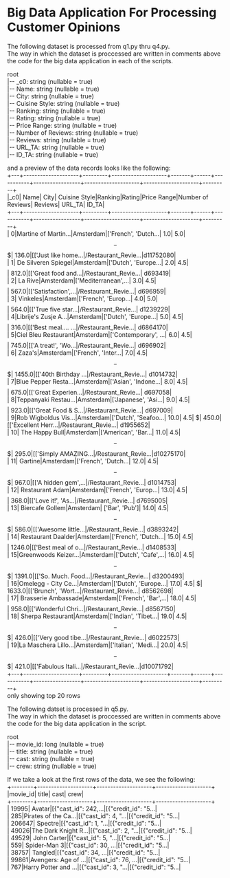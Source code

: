 ﻿# Big Data Application For Processing Customer Opinions
 
The following dataset is processed from q1.py thru q4.py.  
The way in which the dataset is proccessed are written in comments above the code for the big data application in each of the scripts.

root  
|-- _c0: string (nullable = true)  
|-- Name: string (nullable = true)  
|-- City: string (nullable = true)  
|-- Cuisine Style: string (nullable = true)  
|-- Ranking: string (nullable = true)  
|-- Rating: string (nullable = true)  
|-- Price Range: string (nullable = true)  
|-- Number of Reviews: string (nullable = true)  
|-- Reviews: string (nullable = true)  
|-- URL_TA: string (nullable = true)  
|-- ID_TA: string (nullable = true)  
  
and a preview of the data records looks like the following:  
+---+--------------------+---------+--------------------+-------+------+-----------+-----------------+--------------------+--------------------+---------+  
|_c0| Name| City| Cuisine Style|Ranking|Rating|Price Range|Number of Reviews| Reviews| URL_TA| ID_TA|  
+---+--------------------+---------+--------------------+-------+------+-----------+-----------------+--------------------+--------------------+---------+  
| 0|Martine of Martin...|Amsterdam|['French', 'Dutch...| 1.0| 5.0| $$ - $$$| 136.0|[['Just like home...|/Restaurant_Revie...|d11752080|  
| 1| De Silveren Spiegel|Amsterdam|['Dutch', 'Europe...| 2.0| 4.5| $$$$| 812.0|[['Great food and...|/Restaurant_Revie...| d693419|  
| 2| La Rive|Amsterdam|['Mediterranean',...| 3.0| 4.5| $$$$| 567.0|[['Satisfaction',...|/Restaurant_Revie...| d696959|  
| 3| Vinkeles|Amsterdam|['French', 'Europ...| 4.0| 5.0| $$$$| 564.0|[['True five star...|/Restaurant_Revie...| d1239229|  
| 4|Librije's Zusje A...|Amsterdam|['Dutch', 'Europe...| 5.0| 4.5| $$$$| 316.0|[['Best meal.... ...|/Restaurant_Revie...| d6864170|  
| 5|Ciel Bleu Restaurant|Amsterdam|['Contemporary', ...| 6.0| 4.5| $$$$| 745.0|[['A treat!', 'Wo...|/Restaurant_Revie...| d696902|  
| 6| Zaza's|Amsterdam|['French', 'Inter...| 7.0| 4.5| $$ - $$$| 1455.0|[['40th Birthday ...|/Restaurant_Revie...| d1014732|  
| 7|Blue Pepper Resta...|Amsterdam|['Asian', 'Indone...| 8.0| 4.5| $$$$| 675.0|[['Great Experien...|/Restaurant_Revie...| d697058|  
| 8|Teppanyaki Restau...|Amsterdam|['Japanese', 'Asi...| 9.0| 4.5| $$$$| 923.0|[['Great Food & S...|/Restaurant_Revie...| d697009|  
| 9|Rob Wigboldus Vis...|Amsterdam|['Dutch', 'Seafoo...| 10.0| 4.5| $| 450.0|[['Excellent Herr...|/Restaurant_Revie...| d1955652|  
| 10| The Happy Bull|Amsterdam|['American', 'Bar...| 11.0| 4.5| $$ - $$$| 295.0|[['Simply AMAZING...|/Restaurant_Revie...|d10275170|  
| 11| Gartine|Amsterdam|['French', 'Dutch...| 12.0| 4.5| $$ - $$$| 967.0|[['A hidden gem',...|/Restaurant_Revie...| d1014753|  
| 12| Restaurant Adam|Amsterdam|['French', 'Europ...| 13.0| 4.5| $$$$| 368.0|[['Love it!', 'As...|/Restaurant_Revie...| d7695005|  
| 13| Biercafe Gollem|Amsterdam| ['Bar', 'Pub']| 14.0| 4.5| $$ - $$$| 586.0|[['Awesome little...|/Restaurant_Revie...| d3893242|  
| 14| Restaurant Daalder|Amsterdam|['French', 'Dutch...| 15.0| 4.5| $$$$| 1246.0|[['Best meal of o...|/Restaurant_Revie...| d1408533|  
| 15|Greenwoods Keizer...|Amsterdam|['Dutch', 'Cafe',...| 16.0| 4.5| $$ - $$$| 1391.0|[['So. Much. Food...|/Restaurant_Revie...| d3200493|  
| 16|Omelegg - City Ce...|Amsterdam|['Dutch', 'Europe...| 17.0| 4.5| $| 1633.0|[['Brunch', 'Wort...|/Restaurant_Revie...| d8562698|  
| 17| Brasserie Ambassade|Amsterdam|['French', 'Bar',...| 18.0| 4.5| $$$$| 958.0|[['Wonderful Chri...|/Restaurant_Revie...| d8567150|  
| 18| Sherpa Restaurant|Amsterdam|['Indian', 'Tibet...| 19.0| 4.5| $$ - $$$| 426.0|[['Very good tibe...|/Restaurant_Revie...| d6022573|  
| 19|La Maschera Lillo...|Amsterdam|['Italian', 'Medi...| 20.0| 4.5| $$ - $$$| 421.0|[['Fabulous Itali...|/Restaurant_Revie...|d10071792|  
+---+--------------------+---------+--------------------+-------+------+-----------+-----------------+--------------------+--------------------+---------+  
only showing top 20 rows  
  
  
  
The following datset is processed in q5.py.   
The way in which the dataset is proccessed are written in comments above the code for the big data application in the script.  
  
root  
|-- movie_id: long (nullable = true)  
|-- title: string (nullable = true)  
|-- cast: string (nullable = true)  
|-- crew: string (nullable = true)  
  
If we take a look at the first rows of the data, we see the following:  
+--------+--------------------+--------------------+--------------------+  
|movie_id| title| cast| crew|  
+--------+--------------------+--------------------+--------------------+  
| 19995| Avatar|[{"cast_id": 242,...|[{"credit_id": "5...|  
| 285|Pirates of the Ca...|[{"cast_id": 4, "...|[{"credit_id": "5...|  
| 206647| Spectre|[{"cast_id": 1, "...|[{"credit_id": "5...|  
| 49026|The Dark Knight R...|[{"cast_id": 2, "...|[{"credit_id": "5...|  
| 49529| John Carter|[{"cast_id": 5, "...|[{"credit_id": "5...|  
| 559| Spider-Man 3|[{"cast_id": 30, ...|[{"credit_id": "5...|  
| 38757| Tangled|[{"cast_id": 34, ...|[{"credit_id": "5...|  
| 99861|Avengers: Age of ...|[{"cast_id": 76, ...|[{"credit_id": "5...|  
| 767|Harry Potter and ...|[{"cast_id": 3, "...|[{"credit_id": "5...|  
  
  

